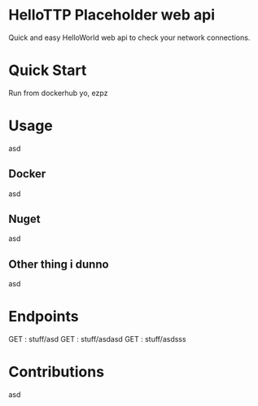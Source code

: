 # HelloTTP Placeholder web api
Quick and easy HelloWorld web api to check your network connections.

# Quick Start
Run from dockerhub yo, ezpz

# Usage
asd
## Docker
asd

## Nuget
asd

## Other thing i dunno
asd

# Endpoints
GET : stuff/asd
GET : stuff/asdasd
GET : stuff/asdsss

# Contributions
asd

# 
